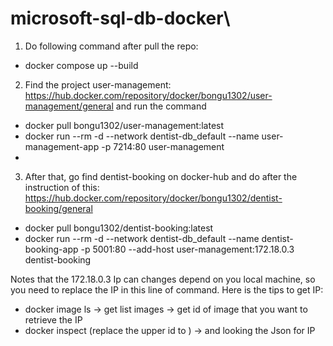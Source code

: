 # microsoft-sql-db-docker\

1. Do following command after pull the repo:
- docker compose up --build

2. Find the project user-management: https://hub.docker.com/repository/docker/bongu1302/user-management/general and run the command
- docker pull bongu1302/user-management:latest
- docker run --rm -d --network dentist-db_default --name user-management-app -p 7214:80 user-management
- 
3. After that, go find dentist-booking on docker-hub and do after the instruction of this: https://hub.docker.com/repository/docker/bongu1302/dentist-booking/general
- docker pull bongu1302/dentist-booking:latest
- docker run --rm -d --network dentist-db_default --name dentist-booking-app -p 5001:80 --add-host user-management:172.18.0.3 dentist-booking

Notes that the 172.18.0.3 Ip can changes depend on you local machine, so you need to replace the IP in this line of command. Here is the tips to get IP:
- docker image ls -> get list images -> get id of image that you want to retrieve the IP
- docker inspect <image-id> (replace the upper id to <image-id>) -> and looking the Json for IP



   
